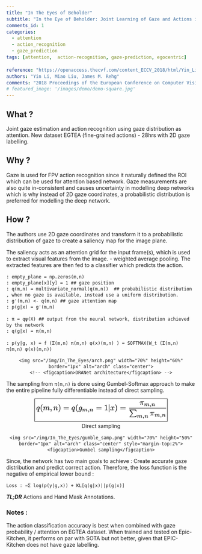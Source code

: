 ```yaml
---
title: "In The Eyes of Beholder"
subtitle: "In the Eye of Beholder: Joint Learning of Gaze and Actions in First Person Video"
comments_id: 1
categories:
  - attention
  - action_recognition
  - gaze_prediction
tags: [attention,  action-recognition, gaze-prediction, egocentric]

reference: "https://openaccess.thecvf.com/content_ECCV_2018/html/Yin_Li_In_the_Eye_ECCV_2018_paper.html"
authors: "Yin Li, Miao Liu, James M. Rehg"
comments: "2018 Proceedings of the European Conference on Computer Vision (ECCV)"
# featured_image: '/images/demo/demo-square.jpg'
---
```


## What ?

Joint gaze estimation and action recognition using gaze distribution as attention. New dataset EGTEA (fine-grained actions) - 28hrs with 2D gaze labelling.

## Why ?

Gaze is used for FPV action recognition since it naturally defined the ROI which can be used for attention based network. Gaze measurements are also quite in-consistent and causes uncertainty in modelling deep networks which is why instead of 2D gaze coordinates, a probabilistic distribution is preferred for modelling the deep network.

## How ?

The authors use 2D gaze coordinates and transform it to a probabilistic distribution of gaze to create a saliency map for the image plane.

The saliency acts as an attention grid for the input frame(s), which is used to extract visual features from the image. - weighted average pooling. The extracted features are then fed to a classifier which predicts the action.

```
: empty_plane = np.zeros(m,n)
: empty_plane[x][y] = 1 ## gaze position
: q(m,n) = multivariate_normal(q(m,n))  ## probabilistic distribution , when no gaze is available, instead use a uniform distribution.
: g'(m,n) <- q(m,n) ## gaze attention map
: p(g|x) = g'(m,n)

: π = qψ(X) ## output from the neural network, distribution achieved by the network
: q(g|x) = π(m,n)

: p(y|g, x) = f (Σ(m,n) π(m,n) φ(x)(m,n) ) = SOFTMAX(W_t (Σ(m,n) π(m,n) φ(x)(m,n))
```

<div align="center" class="img-container" style="margin-top:2%">

    <img src="/img/In_The_Eyes/arch.png" width="70%" height="60%" border="1px" alt="arch" class="center">
    <!-- <figcaption>DRANet architecture</figcaption> -->
</div>

The sampling from `π(m,n)` is done using Gumbel-Softmax approach to make the entire pipeline fully differentiable instead of direct sampling.

<div align="center" class="img-container" style="margin-top:2%">
    <img src="/img/In_The_Eyes/direct_samp.png" width="70%" height="50%" border="1px" alt="arch" class="center">
    <figcaption>Direct sampling</figcaption>

    <img src="/img/In_The_Eyes/gumble_samp.png" width="70%" height="50%" border="1px" alt="arch" class="center" style="margin-top:2%">
    <figcaption>Gumbel sampling</figcaption>
</div>

Since, the network has two main goals to achieve : Create accurate gaze distribution and predict correct action. Therefore, the loss function is the negative of empirical lower bound :

```
Loss : −Σ log(p(y|g,x)) + KL[q(g|x)||p(g|x)]
```

***TL;DR*** Actions and Hand Mask Annotations.

### Notes :

The action classification accuracy is best when combined with gaze probability / attention on EGTEA dataset. When trained and tested on Epic-Kitchen, it performs on par with SOTA but not better, given that EPIC-Kitchen does not have gaze labelling.  
